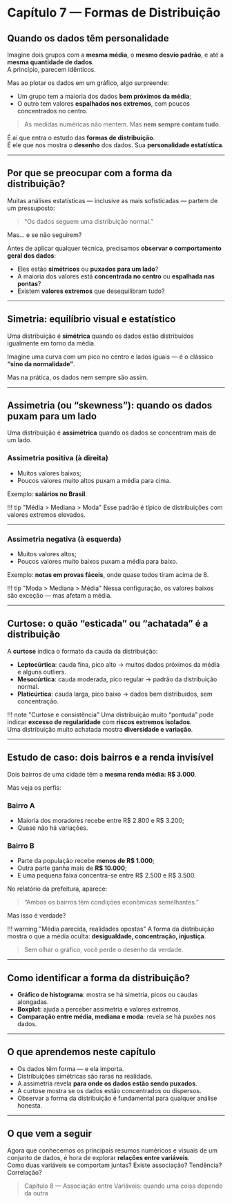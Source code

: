 # Capítulo 7 — Formas de Distribuição

## Quando os dados têm personalidade

Imagine dois grupos com a **mesma média**, o **mesmo desvio padrão**, e até a **mesma quantidade de dados**.  
A princípio, parecem idênticos.

Mas ao plotar os dados em um gráfico, algo surpreende:

- Um grupo tem a maioria dos dados **bem próximos da média**;
- O outro tem valores **espalhados nos extremos**, com poucos concentrados no centro.

> As medidas numéricas não mentem. Mas **nem sempre contam tudo**.

É aí que entra o estudo das **formas de distribuição**.  
É ele que nos mostra o **desenho** dos dados. Sua **personalidade estatística**.

---

## Por que se preocupar com a forma da distribuição?

Muitas análises estatísticas — inclusive as mais sofisticadas — partem de um pressuposto:

> “Os dados seguem uma distribuição normal.”

Mas… e se não seguirem?

Antes de aplicar qualquer técnica, precisamos **observar o comportamento geral dos dados**:

- Eles estão **simétricos** ou **puxados para um lado**?
- A maioria dos valores está **concentrada no centro** ou **espalhada nas pontas**?
- Existem **valores extremos** que desequilibram tudo?

---

## Simetria: equilíbrio visual e estatístico

Uma distribuição é **simétrica** quando os dados estão distribuídos igualmente em torno da média.

Imagine uma curva com um pico no centro e lados iguais — é o clássico **“sino da normalidade”**.

Mas na prática, os dados nem sempre são assim.

---

## Assimetria (ou “skewness”): quando os dados puxam para um lado

Uma distribuição é **assimétrica** quando os dados se concentram mais de um lado.

### Assimetria positiva (à direita)

- Muitos valores baixos;
- Poucos valores muito altos puxam a média para cima.

Exemplo: **salários no Brasil**.

!!! tip "Média > Mediana > Moda"
    Esse padrão é típico de distribuições com valores extremos elevados.

---

### Assimetria negativa (à esquerda)

- Muitos valores altos;
- Poucos valores muito baixos puxam a média para baixo.

Exemplo: **notas em provas fáceis**, onde quase todos tiram acima de 8.

!!! tip "Moda > Mediana > Média"
    Nessa configuração, os valores baixos são exceção — mas afetam a média.

---

## Curtose: o quão “esticada” ou “achatada” é a distribuição

A **curtose** indica o formato da cauda da distribuição:

- **Leptocúrtica**: cauda fina, pico alto → muitos dados próximos da média e alguns outliers.
- **Mesocúrtica**: cauda moderada, pico regular → padrão da distribuição normal.
- **Platicúrtica**: cauda larga, pico baixo → dados bem distribuídos, sem concentração.

!!! note "Curtose e consistência"
    Uma distribuição muito “pontuda” pode indicar **excesso de regularidade** com **riscos extremos isolados**.  
    Uma distribuição muito achatada mostra **diversidade e variação**.

---

## Estudo de caso: dois bairros e a renda invisível

Dois bairros de uma cidade têm a **mesma renda média: R$ 3.000**.

Mas veja os perfis:

### Bairro A

- Maioria dos moradores recebe entre R$ 2.800 e R$ 3.200;
- Quase não há variações.

### Bairro B

- Parte da população recebe **menos de R$ 1.000**;
- Outra parte ganha mais de **R$ 10.000**;
- E uma pequena faixa concentra-se entre R$ 2.500 e R$ 3.500.

No relatório da prefeitura, aparece:

> “Ambos os bairros têm condições econômicas semelhantes.”

Mas isso é verdade?

!!! warning "Média parecida, realidades opostas"
    A forma da distribuição mostra o que a média oculta: **desigualdade, concentração, injustiça**.

> Sem olhar o gráfico, você perde o desenho da verdade.

---

## Como identificar a forma da distribuição?

- **Gráfico de histograma**: mostra se há simetria, picos ou caudas alongadas.
- **Boxplot**: ajuda a perceber assimetria e valores extremos.
- **Comparação entre média, mediana e moda**: revela se há puxões nos dados.

---

## O que aprendemos neste capítulo

- Os dados têm forma — e ela importa.
- Distribuições simétricas são raras na realidade.
- A assimetria revela **para onde os dados estão sendo puxados**.
- A curtose mostra se os dados estão concentrados ou dispersos.
- Observar a forma da distribuição é fundamental para qualquer análise honesta.

---

## O que vem a seguir

Agora que conhecemos os principais resumos numéricos e visuais de um conjunto de dados, é hora de explorar **relações entre variáveis**.  
Como duas variáveis se comportam juntas? Existe associação? Tendência? Correlação?

> Capítulo 8 — Associação entre Variáveis: quando uma coisa depende da outra
